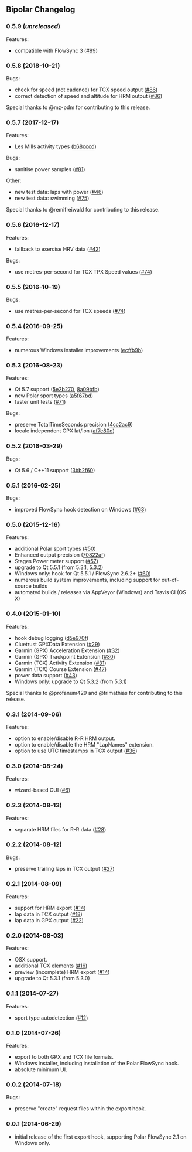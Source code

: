 ## Bipolar Changelog

### 0.5.9 (_unreleased_)
Features:
- compatible with FlowSync 3 ([#89](../../issues/89))

### 0.5.8 (2018-10-21)
Bugs:
- check for speed (not cadence) for TCX speed output ([#86](../../pull/86))
- correct detection of speed and altitude for HRM output ([#86](../../pull/86))

Special thanks to @mz-pdm for contributing to this release.

### 0.5.7 (2017-12-17)
Features:
- Les Mills activity types ([b68cccd](../../commit/b68cccdf5990a7ef5ccdb35bcacaaaec565781a4))

Bugs:
- sanitise power samples ([#81](../../issues/81))

Other:
- new test data: laps with power ([#46](../../issues/46))
- new test data: swimming ([#75](../../issues/75))

Special thanks to @remifreiwald for contributing to this release.

### 0.5.6 (2016-12-17)
Features:
- fallback to exercise HRV data ([#42](../../issues/42))

Bugs:
- use metres-per-second for TCX TPX Speed values ([#74](../../issues/74))

### 0.5.5 (2016-10-19)
Bugs:
- use metres-per-second for TCX speeds ([#74](../../issues/74))

### 0.5.4 (2016-09-25)
Features:
- numerous Windows installer improvements ([ecffb9b](../../commit/ecffb9be6c202e028a5760d6d942b5c5c4bb9825))

### 0.5.3 (2016-08-23)
Features:
- Qt 5.7 support ([5e2b270](../../commit/5e2b2704015a05784f37ac0bbe69d68677d2ed49),
  [8a09bfb](../../commit/8a09bfb2979d1a4845cf2d6c68f07eb7c61e578b))
- new Polar sport types ([a5f67bd](../../commit/a5f67bd15e5b54250037132c397b2ca4339135aa))
- faster unit tests ([#71](../../issues/71))

Bugs:
- preserve TotalTimeSeconds precision ([4cc2ac9](../../commit/4cc2ac9de031e93ba70d2487a449978c2afab9b8))
- locale independent GPX lat/lon ([af7e80d](../../commit/af7e80db712a23c3323f03e1e3c43dccda0acd3b))

### 0.5.2 (2016-03-29)
Bugs:
- Qt 5.6 / C++11 support ([3bb2f60](../../commit/3bb2f60e693ecc84ba4dd6fed1638543a7b88d99))

### 0.5.1 (2016-02-25)
Bugs:
- improved FlowSync hook detection on Windows ([#63](../../issues/63))

### 0.5.0 (2015-12-16)
Features:
- additional Polar sport types ([#50](../../issues/50))
- Enhanced output precision ([70822af](../../commit/70822af249429f5e67ead43e36cde6367651b205))
- Stages Power meter support ([#57](../../issues/57))
- upgrade to Qt 5.5.1 (from 5.3.1, 5.3.2)
- Windows only: hook for Qt 5.5.1 / FlowSync 2.6.2+ ([#60](../../issues/60))
- numerous build system improvements, including support for out-of-source builds
- automated builds / releases via AppVeyor (Windows) and Travis CI (OS X)

### 0.4.0 (2015-01-10)
Features:
- hook debug logging ([d5e970f](../../commit/d5e970fcb0b66446fde8a28670483ab5ac43bc79))
- Cluetrust GPXData Extension ([#29](../../issues/29))
- Garmin (GPX) Acceleration Extension ([#32](../../issues/32))
- Garmin (GPX) Trackpoint Extension ([#30](../../issues/30))
- Garmin (TCX) Activity Extension ([#31](../../issues/31))
- Garmin (TCX) Course Extension ([#47](../../issues/47))
- power data support ([#43](../../issues/43))
- Windows only: upgrade to Qt 5.3.2 (from 5.3.1)

Special thanks to @profanum429 and @trimathias for contributing to this release.

### 0.3.1 (2014-09-06)
Features:
- option to enable/disable R-R HRM output.
- option to enable/disable the HRM "LapNames" extension.
- option to use UTC timestamps in TCX output ([#36](../../issues/36))

### 0.3.0 (2014-08-24)
Features:
- wizard-based GUI ([#6](../../issues/6))

### 0.2.3 (2014-08-13)
Features:
- separate HRM files for R-R data ([#28](../../issues/28))

### 0.2.2 (2014-08-12)
Bugs:
- preserve trailing laps in TCX output ([#27](../../issues/27))

### 0.2.1 (2014-08-09)
Features:
- support for HRM export ([#14](../../issues/14))
- lap data in TCX output ([#18](../../issues/18))
- lap data in GPX output ([#22](../../issues/22))

### 0.2.0 (2014-08-03)
Features:
- OSX support.
- additional TCX elements ([#16](../../issues/16))
- preview (incomplete) HRM export ([#14](../../issues/14))
- upgrade to Qt 5.3.1 (from 5.3.0)

### 0.1.1 (2014-07-27)
Features:
- sport type autodetection ([#12](../../issues/12))

### 0.1.0 (2014-07-26)
Features:
- export to both GPX and TCX file formats.
- Windows installer, including installation of the Polar FlowSync hook.
- absolute minimum UI.

### 0.0.2 (2014-07-18)
Bugs:
- preserve "create" request files within the export hook.

### 0.0.1 (2014-06-29)
- initial release of the first export hook, supporting Polar FlowSync 2.1 on
  Windows only.
